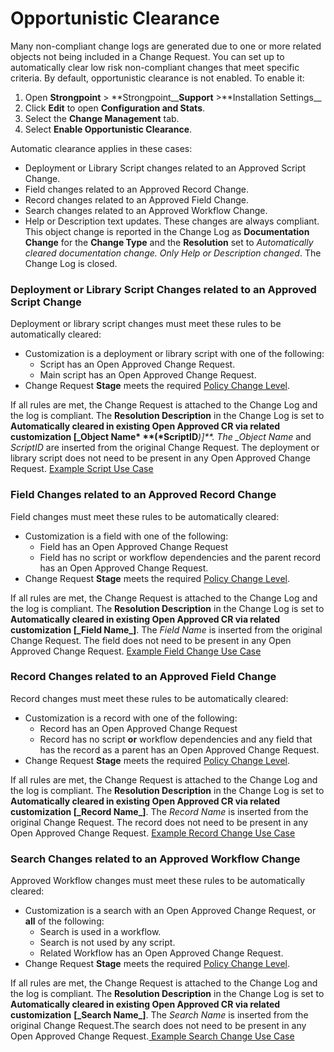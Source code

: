 # Opportunistic Clearance

Many non-compliant change logs are generated due to one or more related objects not being included
in a Change Request. You can set up to automatically clear low risk non-compliant changes that meet
specific criteria. By default, opportunistic clearance is not enabled. To enable it:

1. Open **Strongpoint** > **Strongpoint\_\_**Support** >**Installation Settings\_\_
2. Click **Edit** to open **Configuration and Stats**.
3. Select the **Change Management** tab.
4. Select **Enable Opportunistic Clearance**.

Automatic clearance applies in these cases:

- Deployment or Library Script changes related to an Approved Script Change.
- Field changes related to an Approved Record Change.
- Record changes related to an Approved Field Change.
- Search changes related to an Approved Workflow Change.
- Help or Description text updates. These changes are always compliant. This object change is
  reported in the Change Log as **Documentation Change** for the **Change Type** and the
  **Resolution** set to _Automatically cleared documentation change. Only Help or Description
  changed_. The Change Log is closed.

### Deployment or Library Script Changes related to an Approved Script Change

Deployment or library script changes must meet these rules to be automatically cleared:

- Customization is a deployment or library script with one of the following:
    - Script has an Open Approved Change Request.
    - Main script has an Open Approved Change Request.
- Change Request **Stage** meets the required [Policy Change Level](setting_up_policies.md).

If all rules are met, the Change Request is attached to the Change Log and the log is compliant. The
**Resolution Description** in the Change Log is set to **Automatically cleared in existing Open
Approved CR via related customization [\_**Object Name\* \*\*(**\*ScriptID**_)]\*\*. The \_Object
Name_ and _ScriptID_ are inserted from the original Change Request. The deployment or library script
does not need to be present in any Open Approved Change Request.
[Example Script Use Case](example_deploy_script_related_approved_change.md)

### Field Changes related to an Approved Record Change

Field changes must meet these rules to be automatically cleared:

- Customization is a field with one of the following:
    - Field has an Open Approved Change Request
    - Field has no script or workflow dependencies and the parent record has an Open Approved Change
      Request.
- Change Request **Stage** meets the required [Policy Change Level](setting_up_policies.md).

If all rules are met, the Change Request is attached to the Change Log and the log is compliant. The
**Resolution Description** in the Change Log is set to **Automatically cleared in existing Open
Approved CR via related customization [\_**Field Name**\_]**. The _Field Name_ is inserted from the
original Change Request. The field does not need to be present in any Open Approved Change Request.
[Example Field Change Use Case](example_field_changes_related_approved_change.md)

### Record Changes related to an Approved Field Change

Record changes must meet these rules to be automatically cleared:

- Customization is a record with one of the following:
    - Record has an Open Approved Change Request
    - Record has no script **or** workflow dependencies and any field that has the record as a
      parent has an Open Approved Change Request.
- Change Request **Stage** meets the required [Policy Change Level](setting_up_policies.md).

If all rules are met, the Change Request is attached to the Change Log and the log is compliant. The
**Resolution Description** in the Change Log is set to **Automatically cleared in existing Open
Approved CR via related customization [\_**Record Name**\_]**. The _Record Name_ is inserted from
the original Change Request. The record does not need to be present in any Open Approved Change
Request. [Example Record Change Use Case](example_record_changes_related_approved_change.md)

### Search Changes related to an Approved Workflow Change

Approved Workflow changes must meet these rules to be automatically cleared:

- Customization is a search with an Open Approved Change Request, or **all** of the following:
    - Search is used in a workflow.
    - Search is not used by any script.
    - Related Workflow has an Open Approved Change Request.
- Change Request **Stage** meets the required [Policy Change Level](setting_up_policies.md).

If all rules are met, the Change Request is attached to the Change Log and the log is compliant. The
**Resolution Description** in the Change Log is set to **Automatically cleared in existing Open
Approved CR via related customization** **[\_**Search Name**\_]**. The _Search Name_ is inserted
from the original Change Request.The search does not need to be present in any Open Approved Change
Request.[ Example Search Change Use Case](example_search_changes_related_approved_change.md)
